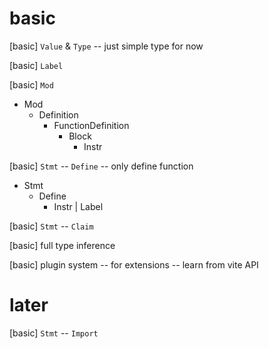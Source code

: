 # basic

[basic] `Value` & `Type` -- just simple type for now

[basic] `Label`

[basic] `Mod`

- Mod
  - Definition
    - FunctionDefinition
      - Block
        - Instr

[basic] `Stmt` -- `Define` -- only define function

- Stmt
  - Define
    - Instr | Label

[basic] `Stmt` -- `Claim`

[basic] full type inference

[basic] plugin system -- for extensions -- learn from vite API

# later

[basic] `Stmt` -- `Import`

